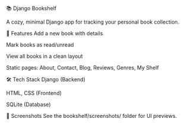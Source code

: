 📚 Django Bookshelf

A cozy, minimal Django app for tracking your personal book collection.

🌟 Features
Add a new book with details

Mark books as read/unread

View all books in a clean layout

Static pages: About, Contact, Blog, Reviews, Genres, My Shelf

🛠️ Tech Stack
Django (Backend)

HTML, CSS (Frontend)

SQLite (Database)

📸 Screenshots
See the bookshelf/screenshots/ folder for UI previews.
